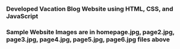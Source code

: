 ### Developed Vacation Blog Website using HTML, CSS, and JavaScript ###
### Sample Website Images are in homepage.jpg, page2.jpg, page3.jpg, page4.jpg, page5.jpg, page6.jpg files above ###


